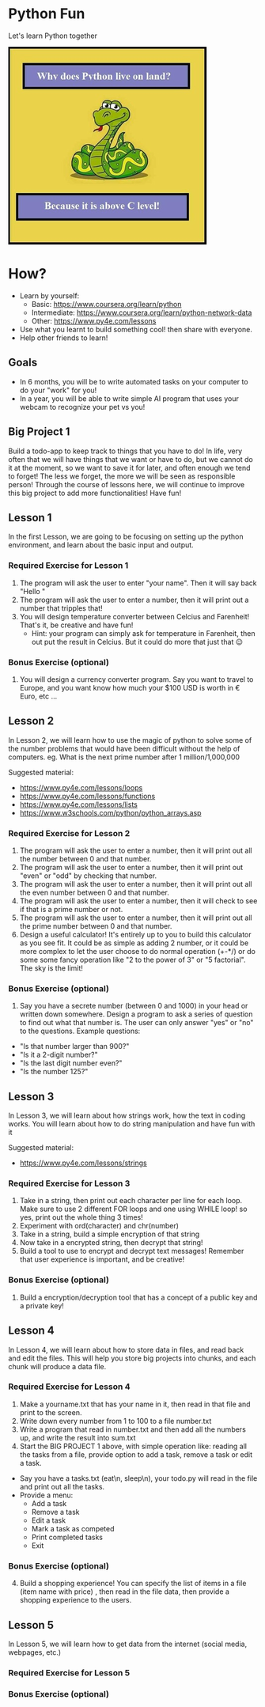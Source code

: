 # Python Fun
Let's learn Python together

![pythonfun](/pythonfun.jpg) 

# How?
- Learn by yourself: 
  - Basic: https://www.coursera.org/learn/python
  - Intermediate: https://www.coursera.org/learn/python-network-data
  - Other: https://www.py4e.com/lessons
- Use what you learnt to build something cool! then share with everyone.
- Help other friends to learn!

## Goals
- In 6 months, you will be to write automated tasks on your computer to do your "work" for you!
- In a year, you will be able to write simple AI program that uses your webcam to recognize your pet vs you!

## Big Project 1
Build a todo-app to keep track to things that you have to do! In life, very often that we will have things that we want or have to do, but we cannot do it at the moment, so we want to save it for later, and often enough we tend to forget! The less we forget, the more we will be seen as responsible person!
Through the course of lessons here, we will continue to improve this big project to add more functionalities! Have fun!

## Lesson 1
In the first Lesson, we are going to be focusing on setting up the python environment, and learn about the basic input and output.

### Required Exercise for Lesson 1
1. The program will ask the user to enter "your name". Then it will say back "Hello <your name>"
2. The program will ask the user to enter a number, then it will print out a number that tripples that!
3. You will design temperature converter between Celcius and Farenheit! That's it, be creative and have fun!
    - Hint: your program can simply ask for temperature in Farenheit, then out put the result in Celcius. But it could do more that just that :wink:

### Bonus Exercise (optional)
1. You will design a currency converter program. Say you want to travel to Europe, and you want know how much your $100 USD is worth in € Euro, etc ...

## Lesson 2
In Lesson 2, we will learn how to use the magic of python to solve some of the number problems that would have been difficult without the help of computers.
eg. What is the next prime number after 1 million/1,000,000

Suggested material:
- https://www.py4e.com/lessons/loops
- https://www.py4e.com/lessons/functions
- https://www.py4e.com/lessons/lists
- https://www.w3schools.com/python/python_arrays.asp

### Required Exercise for Lesson 2
1. The program will ask the user to enter a number, then it will print out all the number between 0 and that number.
2. The program will ask the user to enter a number, then it will print out "even" or "odd" by checking that number.
3. The program will ask the user to enter a number, then it will print out all the even number between 0 and that number.
4. The program will ask the user to enter a number, then it will check to see if that is a prime number or not.
5. The program will ask the user to enter a number, then it will print out all the prime number between 0 and that number.
6. Design a useful calculator! It's entirely up to you to build this calculator as you see fit. It could be as simple as adding 2 number, or it could be more complex to let the user choose to do normal operation (+-*/) or do some some fancy operation like "2 to the power of 3" or "5 factorial". The sky is the limit!

### Bonus Exercise (optional)
1. Say you have a secrete number (between 0 and 1000) in your head or written down somewhere. Design a program to ask a series of question to find out what that number is. The user can only answer "yes" or "no" to the questions. Example questions:
  - "Is that number larger than 900?"
  - "Is it a 2-digit number?"
  - "Is the last digit number even?"
  - "Is the number 125?"

## Lesson 3
In Lesson 3, we will learn about how strings work, how the text in coding works. You will learn about how to do string manipulation and have fun with it

Suggested material:
  -  https://www.py4e.com/lessons/strings
  
### Required Exercise for Lesson 3

1. Take in a string, then print out each character per line for each loop. Make sure to use 2 different FOR loops and one using WHILE loop! so yes, print out the whole thing 3 times!
2. Experiment with ord(character) and chr(number)
3. Take in a string, build a simple encryption of that string
4. Now take in a encrypted string, then decrypt that string!
5. Build a tool to use to encrypt and decrypt text messages! Remember that user experience is important, and be creative!

### Bonus Exercise (optional)
1. Build a encryption/decryption tool that has a concept of a public key and a private key!
  
## Lesson 4
In Lesson 4, we will learn about how to store data in files, and read back and edit the files. This will help you store big projects into chunks, and each chunk will produce a data file.

### Required Exercise for Lesson 4

1. Make a yourname.txt that has your name in it, then read in that file and print to the screen.
2. Write down every number from 1 to 100 to a file number.txt
3. Write a program that read in number.txt and then add all the numbers up, and write the result into sum.txt
4. Start the BIG PROJECT 1 above, with simple operation like: reading all the tasks from a file, provide option to add a task, remove a task or edit a task.
  - Say you have a tasks.txt (eat\n, sleep\n), your todo.py will read in the file and print out all the tasks.
  - Provide a menu:
    - Add a task
    - Remove a task
    - Edit a task
    - Mark a task as competed
    - Print completed tasks
    - Exit

### Bonus Exercise (optional)
4. Build a shopping experience! You can specify the list of items in a file (item name with price) , then read in the file data, then provide a shopping experience to the users. 


## Lesson 5
In Lesson 5, we will learn how to get data from the internet (social media, webpages, etc.)

### Required Exercise for Lesson 5

### Bonus Exercise (optional)
